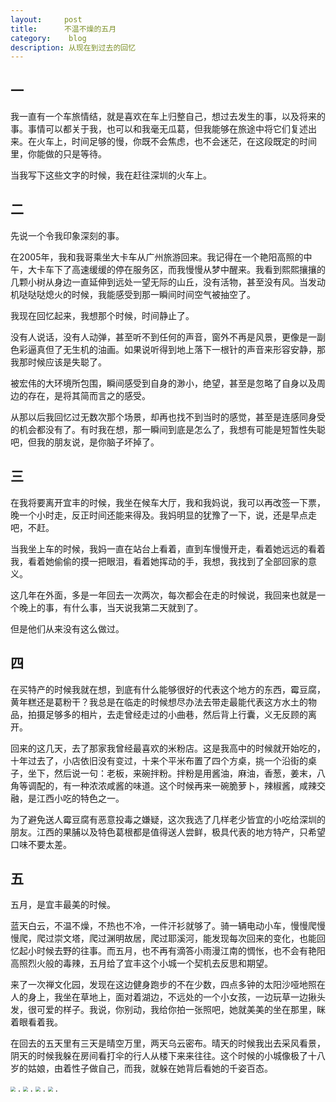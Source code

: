 ```yaml
---
layout:     post
title:      不温不燥的五月
category:    blog
description: 从现在到过去的回忆
---
```

## 一
我一直有一个车旅情结，就是喜欢在车上归整自己，想过去发生的事，以及将来的事。事情可以都关于我，也可以和我毫无瓜葛，但我能够在旅途中将它们复述出来。在火车上，时间足够的慢，你既不会焦虑，也不会迷茫，在这段既定的时间里，你能做的只是等待。

当我写下这些文字的时候，我在赶往深圳的火车上。
 
## 二
先说一个令我印象深刻的事。

在2005年，我和我哥乘坐大卡车从广州旅游回来。我记得在一个艳阳高照的中午，大卡车下了高速缓缓的停在服务区，而我慢慢从梦中醒来。我看到熙熙攘攘的几颗小树从身边一直延伸到远处一望无际的山丘，没有活物，甚至没有风。当发动机哒哒哒熄火的时候，我能感受到那一瞬间时间空气被抽空了。

我现在回忆起来，我想那个时候，时间静止了。

没有人说话，没有人动弹，甚至听不到任何的声音，窗外不再是风景，更像是一副色彩逼真但了无生机的油画。如果说听得到地上落下一根针的声音来形容安静，那我那时候应该是失聪了。

被宏伟的大环境所包围，瞬间感受到自身的渺小，绝望，甚至是忽略了自身以及周边的存在，是将其简而言之的感受。

从那以后我回忆过无数次那个场景，却再也找不到当时的感觉，甚至是连感同身受的机会都没有了。有时我在想，那一瞬间到底是怎么了，我想有可能是短暂性失聪吧，但我的朋友说，是你脑子坏掉了。

## 三
在我将要离开宜丰的时候，我坐在候车大厅，我和我妈说，我可以再改签一下票，晚一个小时走，反正时间还能来得及。我妈明显的犹豫了一下，说，还是早点走吧，不赶。

当我坐上车的时候，我妈一直在站台上看着，直到车慢慢开走，看着她远远的看着我，看着她偷偷的摸一把眼泪，看着她挥动的手，我想，我找到了全部回家的意义。

这几年在外面，多是一年回去一次两次，每次都会在走的时候说，我回来也就是一个晚上的事，有什么事，当天说我第二天就到了。

但是他们从来没有这么做过。

## 四
在买特产的时候我就在想，到底有什么能够很好的代表这个地方的东西，霉豆腐，黄年糕还是葛粉干？我总是在临走的时候想尽办法去带走最能代表这方水土的物品，拍摄足够多的相片，去走曾经走过的小曲巷，然后背上行囊，义无反顾的离开。

回来的这几天，去了那家我曾经最喜欢的米粉店。这是我高中的时候就开始吃的，十年过去了，小店依旧没有变过，十来个平米布置了四个方桌，挑一个沿街的桌子，坐下，然后说一句：老板，来碗拌粉。拌粉是用酱油，麻油，香葱，姜末，八角等调配的，有一种浓浓咸酱的味道。这个时候再来一碗脆萝卜，辣椒酱，咸辣交融，是江西小吃的特色之一。

为了避免送人霉豆腐有恶意投毒之嫌疑，这次我选了几样老少皆宜的小吃给深圳的朋友。江西的果脯以及特色葛根都是值得送人尝鲜，极具代表的地方特产，只希望口味不要太差。

## 五

五月，是宜丰最美的时候。

蓝天白云，不温不燥，不热也不冷，一件汗衫就够了。骑一辆电动小车，慢慢爬慢慢爬，爬过崇文塔，爬过渊明故居，爬过耶溪河，能发现每次回来的变化，也能回忆起小时候去野的往事。而五月，也不再有滴答小雨漫江南的惆怅，也不会有艳阳高照烈火般的毒辣，五月给了宜丰这个小城一个契机去反思和期望。

来了一次禅文化园，发现在这边健身跑步的不在少数，四点多钟的太阳沙哑地照在人的身上，我坐在草地上，面对着湖边，不远处的一个小女孩，一边玩草一边揪头发，很可爱的样子。我说，你别动，我给你拍一张照吧，她就美美的坐在那里，眯着眼看着我。

在回去的五天里有三天是晴空万里，两天乌云密布。晴天的时候我出去采风看景，阴天的时候我躲在房间看打伞的行人从楼下来来往往。这个时候的小城像极了十八岁的姑娘，由着性子做自己，而我，就躲在她背后看她的千姿百态。







<img src="https://github.com/xiaobaiso/xiaobaiso.github.io/raw/master/image/网易1.png" style="zoom:50%" />
.

<img src="https://github.com/xiaobaiso/xiaobaiso.github.io/raw/master/image/网易2.png" style="zoom:50%" />
.

<img src="https://github.com/xiaobaiso/xiaobaiso.github.io/raw/master/image/网易3.png" style="zoom:50%" />
.

<img src="https://github.com/xiaobaiso/xiaobaiso.github.io/raw/master/image/网易4.png" style="zoom:50%" />
.










